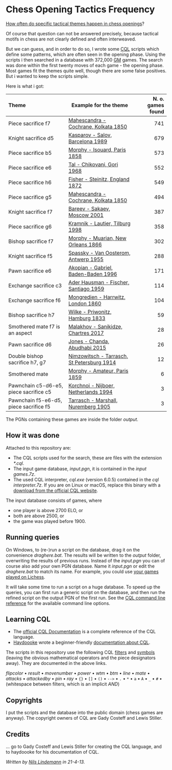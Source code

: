 # Chess Opening Tactics Frequency

[How often do specific tactical themes happen in chess openings](https://chess.stackexchange.com/questions/34683/most-common-tactic-motifs-in-the-opening-phase-of-chess)?

Of course that question can not be answered precisely, because tactical motifs in chess are not clearly defined and often interweaved.

But we can guess, and in order to do so, I wrote some [CQL](http://gadycosteff.com/cql/) scripts which define some patterns, which are often seen in the opening phase. Using the scripts i then searched in a database with 372,000 [GM](https://en.wikipedia.org/wiki/Grandmaster_(chess)) games. The search was done within the first twenty moves of each game - the opening phase. Most games fit the themes quite well, though there are some false positives. But i wanted to keep the scripts simple.

Here is what i got:

Theme|Example for the theme|N. o. games found
:---|---|---:
Piece sacrifice f7 | [Mahescandra - Cochrane, Kolkata 1850](https://lichess.org/dj70pPyz#37) | 741
Knight sacrifice d5 | [Kasparov - Salov, Barcelona 1989](https://lichess.org/Op4VDhtF#22) | 679
Piece sacrifice b5 | [Morphy - Isouard, Paris 1858](https://lichess.org/sayPmXB3#18) | 573
Piece sacrifice e6 | [Tal - Chikovani, Gori 1968](https://lichess.org/78Qe3YyJ#36) | 552
Piece sacrifice h6 | [Fisher - Steinitz, England 1872](https://lichess.org/TNWsLQEg/black#29) | 549
Piece sacrifice g5 | [Mahescandra - Cochrane, Kolkata 1850](https://lichess.org/FijXBBEv/black#17) | 494
Knight sacrifice f7 | [Bareev - Sakaev, Moscow 2001](https://lichess.org/5HRQvPuA#36) | 387
Piece sacrifice g6 | [Kramnik - Lautier, Tilburg 1998](https://lichess.org/jye9gBoi#36) | 358
Bishop sacrifice f7 | [Morphy - Muarian, New Orleans 1866](https://lichess.org/BaqxSr7Y#12) | 302
Knight sacrifice f5 | [Spassky - Van Oosterom, Antwerp 1955](https://lichess.org/K6w16ky4#32) | 288
Pawn sacrifice e6 | [Akopian - Gabriel, Baden-Baden 1996](https://lichess.org/FIkLhcnq#10) | 171
Exchange sacrifice c3 | [Ader Hausman - Fischer, Santiago 1959](https://lichess.org/ANM0U9CM/black#35) | 114
Exchange sacrifice f6 | [Mongredien - Harrwitz, London 1860](https://lichess.org/l9tHh8Ns/black#39) | 104
Bishop sacrifice h7 | [Wilke - Priwonitz, Hamburg 1833](https://lichess.org/RkHwTFp8/black#17) | 59
Smothered mate f7 is an aspect | [Malakhov - Sanikidze, Chartres 2017](https://lichess.org/KkFEs213#44) | 28
Pawn sacrifice d6 | [Jones - Chanda, Abudhabi 2015](https://lichess.org/fjst8n6z#32) | 26
Double bishop sacrifice h7, g7 | [Nimzowitsch - Tarrasch, St Petersburg 1914](https://lichess.org/EoNu3agm/black#37)| 12
Smothered mate | [Morphy - Amateur, Paris 1859](https://lichess.org/5gL58B5R#38) | 6
Pawnchain c5-d6-e5, piece sacrifice c5 | [Korchnoi - Nijboer, Netherlands 1994](https://lichess.org/gKjAjD7h#34) | 3
Pawnchain f5-e6-d5, piece sacrifice f5 | [Tarrasch - Marshall, Nuremberg 1905](https://lichess.org/bFSy3CQQ#36) | 3

The PGNs containing these games are inside the folder *output*.

## How it was done

Attached to this repository are:

* The CQL scripts used for the search, these are files with the extension _*.cql_.
* The input game database, _input.pgn_, it is contained in the *input games.7z*.
* The used CQL interpreter, _cql.exe_ (version 6.0.5) contained in the *cql interpreter.7z*. If you are on Linux or macOS, replace this binary with a [download from the official CQL website](http://gadycosteff.com/cql/download.html).

The input database consists of games, where

* one player is above 2700 ELO, or
* both are above 2500, or
* the game was played before 1900.

## Running queries

On Windows, to (re-)run a script on the database, drag it on the convenience _draghere.bat_. The results will be written to the _output_ folder, overwriting the results of previous runs. Instead of the _input.pgn_ you can of course also add your own PGN database. Name it *input.pgn* or edit the _draghere.bat_ to match its name. For example, you could use [your games played on Lichess](https://lichess.org/api#operation/apiGamesUser).

It will take some time to run a script on a huge database. To speed up the queries, you can first run a generic script on the database, and then run the refined script on the output PGN of the first run. See the [CQL command line reference](http://gadycosteff.com/cql/options.html) for the available command line options.

## Learning CQL

* The [official CQL Documentation](http://gadycosteff.com/cql/) is a complete reference of the CQL language.
* [Haydoooke](https://github.com/haydoooke) wrote a beginner-friendly [documentation about CQL](https://haydoooke.github.io/Scidpp/cqltut.html).

The scripts in this repository use the following CQL [filters](http://gadycosteff.com/cql/filtertable.html) and [symbols](http://gadycosteff.com/cql/symbolindex.html) (leaving the obvious mathematical operators and the piece designators away). They are documented in the above links.

_flipcolor_ • _result_ • _movenumber_ • _power_ • _wtm_ • _btm_ • _line_ • _mate_ • _attacks_ • _attackedby_ • _pin_ • _ray_ • `{}` • `[]` • `()` • `-->` • `.` • `*` • `a` • `A` • `_` • `#` • (whitespace between filters, which is an implicit _AND_)

## Copyrights

I put the scripts and the database into the public domain (chess games are anyway). The copyright owners of CQL are Gady Costeff and Lewis Stiller.

## Credits

... go to Gady Costeff and Lewis Stiller for creating the CQL language, and to haydoooke for his documentation of CQL.

_Written by [Nils Lindemann](https://github.com/nilslindemann) in 21-4-13._
